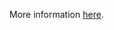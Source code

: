 More information [here](https://docs.prismacloud.io/en/enterprise-edition/policy-reference/azure-policies/azure-general-policies/bc-azure-2-37).
